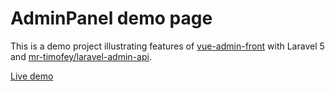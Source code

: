 # AdminPanel demo page

This is a demo project illustrating features of
[vue-admin-front](https://github.com/mrTimofey/vue-admin) with Laravel 5 and
[mr-timofey/laravel-admin-api](https://github.com/mrTimofey/laravel-admin-api).

[Live demo](http://admin.shit-free.space)